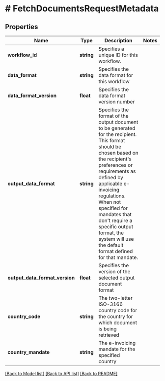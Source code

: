 # # FetchDocumentsRequestMetadata

## Properties

Name | Type | Description | Notes
------------ | ------------- | ------------- | -------------
**workflow_id** | **string** | Specifies a unique ID for this workflow. |
**data_format** | **string** | Specifies the data format for this workflow |
**data_format_version** | **float** | Specifies the data format version number |
**output_data_format** | **string** | Specifies the format of the output document to be generated for the recipient. This format should be chosen based on the recipient&#39;s preferences or requirements as defined by applicable e-invoicing regulations. When not specified for mandates that don&#39;t require a specific output format, the system will use the default format defined for that mandate. |
**output_data_format_version** | **float** | Specifies the version of the selected output document format |
**country_code** | **string** | The two-letter ISO-3166 country code for the country for which document is being retrieved |
**country_mandate** | **string** | The e-invoicing mandate for the specified country |

[[Back to Model list]](../../../README.md#models) [[Back to API list]](../../../README.md#endpoints) [[Back to README]](../../../README.md)
